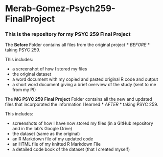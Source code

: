 # Merab-Gomez-Psych259-FinalProject
### This is the repository for my PSYC 259 Final Project

The **Before** Folder contains all files from the original project * *BEFORE* * taking PSYC 259.

This includes: 
- a screenshot of how I stored my files
- the original dataset
- a word document with my copied and pasted original R code and output
- a short word document giving a brief overview of the study (sent to me from my PI)

The **MG PSYC 259 Final Project** Folder contains all the new and updated files that incorporated the information I learned * *AFTER* * taking PSYC 259.

This includes: 
- screenshots of how I have now stored my files (in a GitHub repository and in the lab's Google Drive)
- the dataset (same as the original)
- an R Markdown file of my updated code
- an HTML file of my knitted R Markdown File
- a detailed code book of the dataset (that I created myself)
